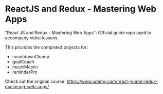 # ReactJS and Redux - Mastering Web Apps
"React JS and Redux - Mastering Web Apps": Official guide repo used to accompany video lessons.

This provides the completed projects for:
- countdownChamp
- goalCoach
- musicMaster
- reminderPro

Check out the original course: 
https://www.udemy.com/react-js-and-redux-mastering-web-apps/
